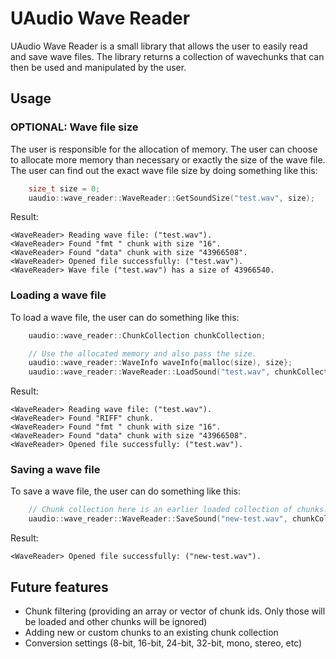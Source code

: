 # UAudio Wave Reader

UAudio Wave Reader is a small library that allows the user to easily read and save wave files. The library returns a collection of wavechunks that can then be used and manipulated by the user.

## Usage

### OPTIONAL: Wave file size

The user is responsible for the allocation of memory. The user can choose to allocate more memory than necessary or exactly the size of the wave file. The user can find out the exact wave file size by doing something like this:
```cpp
	size_t size = 0;
	uaudio::wave_reader::WaveReader::GetSoundSize("test.wav", size);
```
Result:
```
<WaveReader> Reading wave file: ("test.wav").
<WaveReader> Found "fmt " chunk with size "16".
<WaveReader> Found "data" chunk with size "43966508".
<WaveReader> Opened file successfully: ("test.wav").
<WaveReader> Wave file ("test.wav") has a size of 43966540.
```

### Loading a wave file

To load a wave file, the user can do something like this:
```cpp
	uaudio::wave_reader::ChunkCollection chunkCollection;

	// Use the allocated memory and also pass the size.
	uaudio::wave_reader::WaveInfo waveInfo{malloc(size), size};
	uaudio::wave_reader::WaveReader::LoadSound("test.wav", chunkCollection, waveInfo);
```
Result:
```
<WaveReader> Reading wave file: ("test.wav").
<WaveReader> Found "RIFF" chunk.
<WaveReader> Found "fmt " chunk with size "16".
<WaveReader> Found "data" chunk with size "43966508".
<WaveReader> Opened file successfully: ("test.wav").
```

### Saving a wave file
To save a wave file, the user can do something like this:
```cpp
	// Chunk collection here is an earlier loaded collection of chunks.
	uaudio::wave_reader::WaveReader::SaveSound("new-test.wav", chunkCollection);
```
Result:
```
<WaveReader> Opened file successfully: ("new-test.wav").
```

## Future features
* Chunk filtering (providing an array or vector of chunk ids. Only those will be loaded and other chunks will be ignored)
* Adding new or custom chunks to an existing chunk collection
* Conversion settings (8-bit, 16-bit, 24-bit, 32-bit, mono, stereo, etc)